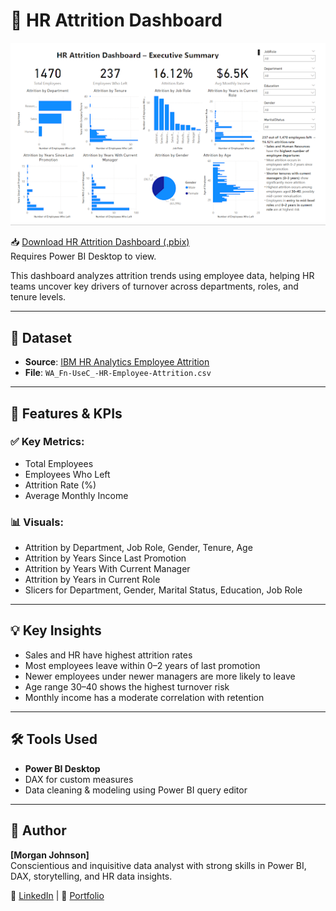 # 🏢 HR Attrition Dashboard

![HR Attrition Dashboard Preview](Dashboard%20Preview.png)

📥 [Download HR Attrition Dashboard (.pbix)](HR%20Attrition%20Dashboard.pbix?raw=true)  
Requires Power BI Desktop to view.

This dashboard analyzes attrition trends using employee data, helping HR teams uncover key drivers of turnover across departments, roles, and tenure levels.

---

## 📁 Dataset
- **Source**: [IBM HR Analytics Employee Attrition](https://www.kaggle.com/datasets/pavansubhasht/ibm-hr-analytics-attrition-dataset)
- **File**: `WA_Fn-UseC_-HR-Employee-Attrition.csv`

---

## 📌 Features & KPIs

### ✅ Key Metrics:
- Total Employees
- Employees Who Left
- Attrition Rate (%)
- Average Monthly Income

### 📊 Visuals:
- Attrition by Department, Job Role, Gender, Tenure, Age
- Attrition by Years Since Last Promotion
- Attrition by Years With Current Manager
- Attrition by Years in Current Role
- Slicers for Department, Gender, Marital Status, Education, Job Role

---

## 💡 Key Insights

- Sales and HR have highest attrition rates
- Most employees leave within 0–2 years of last promotion
- Newer employees under newer managers are more likely to leave
- Age range 30–40 shows the highest turnover risk
- Monthly income has a moderate correlation with retention

---

## 🛠️ Tools Used
- **Power BI Desktop**
- DAX for custom measures
- Data cleaning & modeling using Power BI query editor
---


## 👤 Author
**[Morgan Johnson]**  
Conscientious and inquisitive data analyst with strong skills in Power BI, DAX, storytelling, and HR data insights.

📎 [LinkedIn](https://www.linkedin.com/in/morgan-johnson-8218b2177/) | 📂 [Portfolio](https://data-analysis-by-morgan.super.site/)


